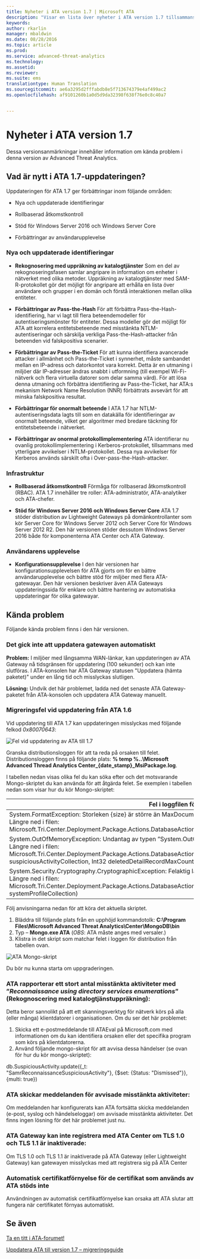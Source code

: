 ```yaml
---
title: Nyheter i ATA version 1.7 | Microsoft ATA
description: "Visar en lista över nyheter i ATA version 1.7 tillsammans med kända problem"
keywords: 
author: rkarlin
manager: mbaldwin
ms.date: 08/28/2016
ms.topic: article
ms.prod: 
ms.service: advanced-threat-analytics
ms.technology: 
ms.assetid: 
ms.reviewer: 
ms.suite: ems
translationtype: Human Translation
ms.sourcegitcommit: ae6a3295d2fffabdb8e5f713674379e4af499ac2
ms.openlocfilehash: af9101260b1a0d5d9da32398f638f76e0c8c40a7


---
```


# Nyheter i ATA version 1.7
Dessa versionsanmärkningar innehåller information om kända problem i denna version av Advanced Threat Analytics.

## Vad är nytt i ATA 1.7-uppdateringen?
Uppdateringen för ATA 1.7 ger förbättringar inom följande områden:

-   Nya och uppdaterade identifieringar

-   Rollbaserad åtkomstkontroll

-   Stöd för Windows Server 2016 och Windows Server Core

-   Förbättringar av användarupplevelse


### Nya och uppdaterade identifieringar


- **Rekognosering med uppräkning av katalogtjänster** Som en del av rekognoseringsfasen samlar angripare in information om enheter i nätverket med olika metoder. Uppräkning av katalogtjänster med SAM-R-protokollet gör det möjligt för angripare att erhålla en lista över användare och grupper i en domän och förstå interaktionen mellan olika entiteter. 

- **Förbättringar av Pass-the-Hash** För att förbättra Pass-the-Hash-identifiering, har vi lagt till flera beteendemodeller för autentiseringsmönster för entiteter. Dessa modeller gör det möjligt för ATA att korrelera entitetsbeteende med misstänkta NTLM-autentiseringar och särskilja verkliga Pass-the-Hash-attacker från beteenden vid falskpositiva scenarier.

- **Förbättringar av Pass-the-Ticket** För att kunna identifiera avancerade attacker i allmänhet och Pass-the-Ticket i synnerhet, måste sambandet mellan en IP-adress och datorkontot vara korrekt. Detta är en utmaning i miljöer där IP-adresser ändras snabbt i utformning (till exempel Wi-Fi-nätverk och flera virtuella datorer som delar samma värd). För att lösa denna utmaning och förbättra identifiering av Pass-the-Ticket, har ATA:s mekanism Network Name Resolution (NNR) förbättrats avsevärt för att minska falskpositiva resultat.

- **Förbättringar för onormalt beteende** I ATA 1.7 har NTLM-autentiseringsdata lagts till som en datakälla för identifieringar av onormalt beteende, vilket ger algoritmer med bredare täckning för entitetsbeteende i nätverket. 

- **Förbättringar av onormal protokollimplementering** ATA identifierar nu ovanlig protokollimplementering i Kerberos-protokollet, tillsammans med ytterligare avvikelser i NTLM-protokollet. Dessa nya avvikelser för Kerberos används särskilt ofta i Over-pass-the-Hash-attacker.


### Infrastruktur

- **Rollbaserad åtkomstkontroll** Förmåga för rollbaserad åtkomstkontroll (RBAC). ATA 1.7 innehåller tre roller: ATA-administratör, ATA-analytiker och ATA-chefer.

- **Stöd för Windows Server 2016 och Windows Server Core** ATA 1.7 stöder distribution av Lightweight Gateways på domänkontrollanter som kör Server Core för Windows Server 2012 och Server Core för Windows Server 2012 R2. Den här versionen stöder dessutom Windows Server 2016 både för komponenterna ATA Center och ATA Gateway.

### Användarens upplevelse
- **Konfigurationsupplevelse** I den här versionen har konfigurationsupplevelsen för ATA gjorts om för en bättre användarupplevelse och bättre stöd för miljöer med flera ATA-gatewayar. Den här versionen beskriver även ATA Gateways uppdateringssida för enklare och bättre hantering av automatiska uppdateringar för olika gatewayar.

## Kända problem
Följande kända problem finns i den här versionen.

### Det gick inte att uppdatera gatewayen automatiskt
**Problem:** I miljöer med långsamma WAN-länkar, kan uppdateringen av ATA Gateway nå tidsgränsen för uppdatering (100 sekunder) och kan inte slutföras.
I ATA-konsolen har ATA Gateway statusen "Uppdatera (hämta paketet)" under en lång tid och misslyckas slutligen.

**Lösning:** Undvik det här problemet, ladda ned det senaste ATA Gateway-paketet från ATA-konsolen och uppdatera ATA Gateway manuellt.

### Migreringsfel vid uppdatering från ATA 1.6
Vid uppdatering till ATA 1.7 kan uppdateringen misslyckas med följande felkod *0x80070643*:

![Fel vid uppdatering av ATA till 1.7](media/ata-update-error.png)

Granska distributionsloggen för att ta reda på orsaken till felet. Distributionsloggen finns på följande plats: **% temp %\..\Microsoft Advanced Thread Analytics Center_{date_stamp}_MsiPackage.log**. 

I tabellen nedan visas olika fel du kan söka efter och det motsvarande Mongo-skriptet du kan använda för att åtgärda felet. Se exemplen i tabellen nedan som visar hur du kör Mongo-skriptet:

| Fel i loggfilen för distribution                                                                                                                  | Mongo-skript                                                                                                                                                                         |
|---|---|
| System.FormatException: Storleken {size} är större än MaxDocumentSize 16777216 <br>Längre ned i filen:<br>  Microsoft.Tri.Center.Deployment.Package.Actions.DatabaseActions.MigrateUniqueEntityProfiles(Boolean isPartial)                                                                                        | db.UniqueEntityProfile.find().forEach(function(obj){if(Object.bsonsize(obj) > 12582912) {print(obj._id);print(Object.bsonsize(obj));db.UniqueEntityProfile.remove({_id:obj._id});}}) |
| System.OutOfMemoryException: Undantag av typen ”System.OutOfMemoryException” uppstod<br>Längre ned i filen:<br>Microsoft.Tri.Center.Deployment.Package.Actions.DatabaseActions.ReduceSuspiciousActivityDetailsRecords(IMongoCollection`1 suspiciousActivityCollection, Int32 deletedDetailRecordMaxCount) | db.SuspiciousActivity.find().forEach(function(obj){if(Object.bsonsize(obj) > 500000),{print(obj._id);print(Object.bsonsize(obj));db.SuspiciousActivity.remove({_id:obj._id});}})     |
|System.Security.Cryptography.CryptographicException: Felaktig längd<br>Längre ned i filen:<br> Microsoft.Tri.Center.Deployment.Package.Actions.DatabaseActions.MigrateCenterSystemProfile(IMongoCollection`1 systemProfileCollection)| CenterThumbprint=db.SystemProfile.find({_t:"CenterSystemProfile"}).toArray()[0].Configuration.SecretManagerConfiguration.CertificateThumbprint;db.SystemProfile.update({_t:"CenterSystemProfile"},{$set:{"Configuration.ManagementClientConfiguration.ServerCertificateThumbprint":CenterThumbprint}})|


Följ anvisningarna nedan för att köra det aktuella skriptet. 

1.  Bläddra till följande plats från en upphöjd kommandotolk: **C:\Program Files\Microsoft Advanced Threat Analytics\Center\MongoDB\bin**
2.  Typ – **Mongo.exe ATA**   (*OBS*: ATA måste anges med versaler.)
3.  Klistra in det skript som matchar felet i loggen för distribution från tabellen ovan.

![ATA Mongo-skript](media/ATA-mongoDB-script.png)

Du bör nu kunna starta om uppgraderingen.

### ATA rapporterar ett stort antal misstänkta aktiviteter med ”*Reconnaissance using directory services enumerations*” (Rekognoscering med katalogtjänstuppräkning):
 
Detta beror sannolikt på att ett skanningsverktyg för nätverk körs på alla (eller många) klientdatorer i organisationen. Om du ser det här problemet:

1. Skicka ett e-postmeddelande till ATAEval på Microsoft.com med informationen om du kan identifiera orsaken eller det specifika program som körs på klientdatorerna.
2. Använd följande mongo-skript för att avvisa dessa händelser (se ovan för hur du kör mongo-skriptet):

db.SuspiciousActivity.update({_t: "SamrReconnaissanceSuspiciousActivity"}, {$set: {Status: "Dismissed"}}, {multi: true})

### ATA skickar meddelanden för avvisade misstänkta aktiviteter:
Om meddelanden har konfigurerats kan ATA fortsätta skicka meddelanden (e-post, syslog och händelseloggar) om avvisade misstänkta aktiviteter.
Det finns ingen lösning för det här problemet just nu. 

### ATA Gateway kan inte registrera med ATA Center om TLS 1.0 och TLS 1.1 är inaktiverade:
Om TLS 1.0 och TLS 1.1 är inaktiverade på ATA Gateway (eller Lightweight Gateway) kan gatewayen misslyckas med att registrera sig på ATA Center

### Automatisk certifikatförnyelse för de certifikat som används av ATA stöds inte
Användningen av automatisk certifikatförnyelse kan orsaka att ATA slutar att fungera när certifikatet förnyas automatiskt. 


## Se även
[Ta en titt i ATA-forumet!](https://social.technet.microsoft.com/Forums/security/home?forum=mata)

[Uppdatera ATA till version 1.7 – migreringsguide](ata-update-1.7-migration-guide.md)




<!--HONumber=Sep16_HO2-->


